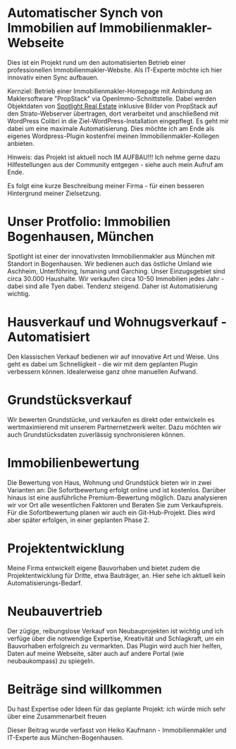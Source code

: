 # Automatischer Synch von Immobilien auf Immobilienmakler-Webseite
Dies ist ein Projekt rund um den automatisierten Betrieb einer professionellen Immobilienmakler-Website. Als IT-Experte möchte ich hier innovativ einen Sync aufbauen. 

Kernziel:
Betrieb einer Immobilienmakler-Homepage mit Anbindung an Maklersoftware "PropStack" via OpenImmo-Schnittstelle. Dabei werden Objektdaten von 
[Spotlight Real Estate](https://spotlight-real.de) inklusive Bilder von PropStack auf den Strato-Webserver übertragen, dort verarbeitet und anschließend mit WordPress Colibri in die Ziel-WordPress-Installation eingepflegt. Es geht mir dabei um eine maximale Automatisierung. Dies möchte ich am Ende als eigenes Wordpress-Plugin kostenfrei meinen Immobilienmakler-Kollegen anbieten.

Hinweis: das Projekt ist aktuell noch IM AUFBAU!!! Ich nehme gerne dazu Hilfestellungen aus der Community entgegen - siehe auch mein Aufruf am Ende.

Es folgt eine kurze Beschreibung meiner Firma - für einen besseren Hintergrund meiner Zielsetzung.

# Unser Protfolio: Immobilien Bogenhausen, München
Spotlight ist einer der innovativsten Immobilienmakler aus München mit Standort in Bogenhausen. Wir bedienen auch das östliche Umland wie Aschheim, Unterföhring, Ismaning und Garching. Unser Einzugsgebiet sind circa 30.000 Haushalte. Wir verkaufen circa 10-50 Immobilien jedes Jahr - dabei sind alle Tyen dabei. Tendenz steigend. Daher ist Automatisierung wichtig.

# Hausverkauf und Wohnugsverkauf - Automatisiert
Den klassischen Verkauf bedienen wir auf innovative Art und Weise. Uns geht es dabei um Schnelligkeit - die wir mit dem geplanten Plugin verbessern können. Idealerweise ganz ohne manuellen Aufwand.

# Grundstücksverkauf
Wir bewerten Grundstücke, und verkaufen es direkt oder entwickeln es wertmaximierend mit unserem Partnernetzwerk weiter. Dazu möchten wir auch Grundstücksdaten zuverlässig synchronisieren können.

# Immobilienbewertung
Die Bewertung von Haus, Wohnung und Grundstück bieten wir in zwei Varianten an: Die Sofortbewertung erfolgt online und ist kostenlos. Darüber hinaus ist eine ausführliche Premium-Bewertung möglich. Dazu analysieren wir vor Ort alle wesentlichen Faktoren und Beraten Sie zum Verkaufspreis. Für die Sofortbewertung planen wir auch ein Git-Hub-Projekt. Dies wird aber später erfolgen, in einer geplanten Phase 2.

# Projektentwicklung
Meine Firma entwickelt eigene Bauvorhaben und bietet zudem die Projektentwicklung für Dritte, etwa Bauträger, an. Hier sehe ich aktuell kein Automatisierungs-Bedarf.

# Neubauvertrieb
Der zügige, reibungslose Verkauf von Neubauprojekten ist wichtig und ich verfüge über die notwendige Expertise, Kreativität und Schlagkraft, um ein Bauvorhaben erfolgreich zu vermarkten. Das Plugin wird auch hier helfen, Daten auf meine Webseite, säter auch auf andere Portal (wie neubaukompass) zu spiegeln.

# Beiträge sind willkommen
Du hast Expertise oder Ideen für das geplante Projekt: ich würde mich sehr über eine Zusammenarbeit freuen

Dieser Beitrag wurde verfasst von Heiko Kaufmann - Immobilienmakler und IT-Experte aus München-Bogenhausen.
